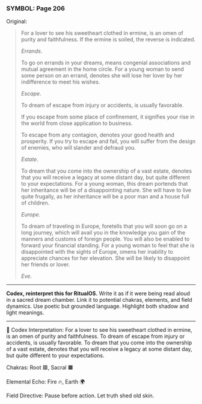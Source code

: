 ### SYMBOL: Page 206

Original:
> For a lover to see his sweetheart clothed in ermine,
> is an omen of purity and faithfulness. If the ermine is soiled,
> the reverse is indicated.
> 
> 
> _Errands_.
> 
> 
> To go on errands in your dreams, means congenial associations
> and mutual agreement in the home circle. For a young woman
> to send some person on an errand, denotes she will lose her lover
> by her indifference to meet his wishes.
> 
> 
> _Escape_.
> 
> 
> To dream of escape from injury or accidents, is usually favorable.
> 
> 
> If you escape from some place of confinement, it signifies your rise
> in the world from close application to business.
> 
> 
> To escape from any contagion, denotes your good health and prosperity.
> If you try to escape and fail, you will suffer from the design of enemies,
> who will slander and defraud you.
> 
> 
> _Estate_.
> 
> 
> To dream that you come into the ownership of a vast estate,
> denotes that you will receive a legacy at some distant day, but quite
> different to your expectations. For a young woman, this dream
> portends that her inheritance will be of a disappointing nature.
> She will have to live quite frugally, as her inheritance will be
> a poor man and a house full of children.
> 
> 
> _Europe_.
> 
> 
> To dream of traveling in Europe, foretells that you will soon
> go on a long journey, which will avail you in the knowledge
> you gain of the manners and customs of foreign people.
> You will also be enabled to forward your financial standing.
> For a young woman to feel that she is disappointed with the sights
> of Europe, omens her inability to appreciate chances for her elevation.
> She will be likely to disappoint her friends or lover.
> 
> 
> _Eve_.

---

**Codex, reinterpret this for RitualOS.**
Write it as if it were being read aloud in a sacred dream chamber.
Link it to potential chakras, elements, and field dynamics.
Use poetic but grounded language.
Highlight both shadow and light meanings.

---

🔁 Codex Interpretation:
For a lover to see his sweetheart clothed in ermine, is an omen of purity and faithfulness. To dream of escape from injury or accidents, is usually favorable. To dream that you come into the ownership of a vast estate, denotes that you will receive a legacy at some distant day, but quite different to your expectations.

Chakras: Root 🟥, Sacral 🟧

Elemental Echo: Fire 🔥, Earth 🌍

Field Directive: Pause before action. Let truth shed old skin.
